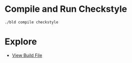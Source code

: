 # Compile and Run Checkstyle

```console
./bld compile checkstyle
```

# Explore

- [View Build File](https://github.com/rife2/bld-checkstyle/blob/master/examples/src/bld/java/com/example/ExamplesBuild.java)


